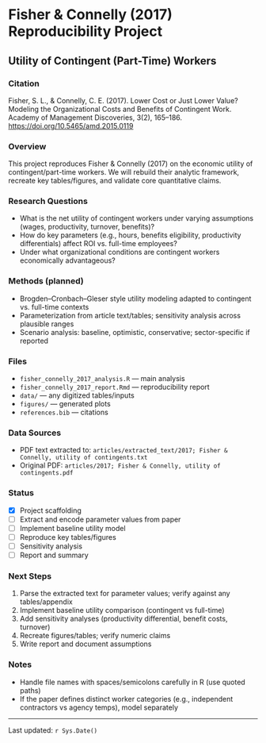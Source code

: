 # Fisher & Connelly (2017) Reproducibility Project
## Utility of Contingent (Part-Time) Workers

### Citation
Fisher, S. L., & Connelly, C. E. (2017). Lower Cost or Just Lower Value? Modeling the Organizational Costs and Benefits of Contingent Work. Academy of Management Discoveries, 3(2), 165–186. https://doi.org/10.5465/amd.2015.0119

### Overview
This project reproduces Fisher & Connelly (2017) on the economic utility of contingent/part-time workers. We will rebuild their analytic framework, recreate key tables/figures, and validate core quantitative claims.

### Research Questions
- What is the net utility of contingent workers under varying assumptions (wages, productivity, turnover, benefits)?
- How do key parameters (e.g., hours, benefits eligibility, productivity differentials) affect ROI vs. full-time employees?
- Under what organizational conditions are contingent workers economically advantageous?

### Methods (planned)
- Brogden–Cronbach–Gleser style utility modeling adapted to contingent vs. full-time contexts
- Parameterization from article text/tables; sensitivity analysis across plausible ranges
- Scenario analysis: baseline, optimistic, conservative; sector-specific if reported

### Files
- `fisher_connelly_2017_analysis.R` — main analysis
- `fisher_connelly_2017_report.Rmd` — reproducibility report
- `data/` — any digitized tables/inputs
- `figures/` — generated plots
- `references.bib` — citations

### Data Sources
- PDF text extracted to: `articles/extracted_text/2017; Fisher & Connelly, utility of contingents.txt`
- Original PDF: `articles/2017; Fisher & Connelly, utility of contingents.pdf`

### Status
- [x] Project scaffolding
- [ ] Extract and encode parameter values from paper
- [ ] Implement baseline utility model
- [ ] Reproduce key tables/figures
- [ ] Sensitivity analysis
- [ ] Report and summary

### Next Steps
1. Parse the extracted text for parameter values; verify against any tables/appendix
2. Implement baseline utility comparison (contingent vs full-time)
3. Add sensitivity analyses (productivity differential, benefit costs, turnover)
4. Recreate figures/tables; verify numeric claims
5. Write report and document assumptions

### Notes
- Handle file names with spaces/semicolons carefully in R (use quoted paths)
- If the paper defines distinct worker categories (e.g., independent contractors vs agency temps), model separately

---
Last updated: `r Sys.Date()` 